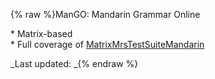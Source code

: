 {% raw %}ManGO: Mandarin Grammar Online  

\* Matrix-based\
\* Full coverage of
[MatrixMrsTestSuiteMandarin](https://blog.inductorsoftware.com/docsproto/matrix/MatrixMrsTestSuiteMandarin)  


_Last updated: _{% endraw %}
